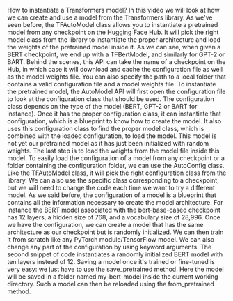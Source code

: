 How to instantiate a Transformers model? In this video we will look at how we can create and use a model from the Transformers library. As we've seen before, the TFAutoModel class allows you to instantiate a pretrained model from any checkpoint on the Hugging Face Hub. It will pick the right model class from the library to instantiate the proper architecture and load the weights of the pretrained model inside it. As we can see, when given a BERT checkpoint, we end up with a TFBertModel, and similarly for GPT-2 or BART. Behind the scenes, this API can take the name of a checkpoint on the Hub, in which case it will download and cache the configuration file as well as the model weights file. You can also specify the path to a local folder that contains a valid configuration file and a model weights file. To instantiate the pretrained model, the AutoModel API will first open the configuration file to look at the configuration class that should be used. The configuration class depends on the type of the model (BERT, GPT-2 or BART for instance). Once it has the proper configuration class, it can instantiate that configuration, which is a blueprint to know how to create the model. It also uses this configuration class to find the proper model class, which is combined with the loaded configuration, to load the model. This model is not yet our pretrained model as it has just been initialized with random weights. The last step is to load the weights from the model file inside this model. To easily load the configuration of a model from any checkpoint or a folder containing the configuration folder, we can use the AutoConfig class. Like the TFAutoModel class, it will pick the right configuration class from the library. We can also use the specific class corresponding to a checkpoint, but we will need to change the code each time we want to try a different model. As we said before, the configuration of a model is a blueprint that contains all the information necessary to create the model architecture. For instance the BERT model associated with the bert-base-cased checkpoint has 12 layers, a hidden size of 768, and a vocabulary size of 28,996. Once we have the configuration, we can create a model that has the same architecture as our checkpoint but is randomly initialized. We can then train it from scratch like any PyTorch module/TensorFlow model. We can also change any part of the configuration by using keyword arguments. The second snippet of code instantiates a randomly initialized BERT model with ten layers instead of 12. Saving a model once it's trained or fine-tuned is very easy: we just have to use the save_pretrained method. Here the model will be saved in a folder named my-bert-model inside the current working directory. Such a model can then be reloaded using the from_pretrained method.